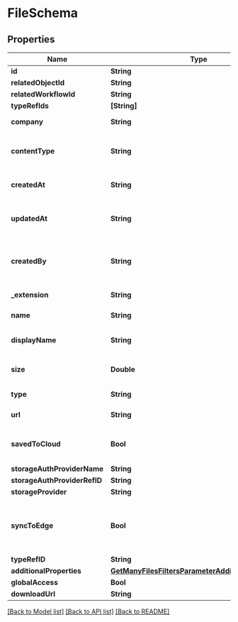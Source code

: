 # FileSchema

## Properties
Name | Type | Description | Notes
------------ | ------------- | ------------- | -------------
**id** | **String** |  | 
**relatedObjectId** | **String** |  | [optional] 
**relatedWorkflowId** | **String** |  | [optional] 
**typeRefIds** | **[String]** |  | [optional] 
**company** | **String** | The company ID | 
**contentType** | **String** | The content type of the file | 
**createdAt** | **String** | The date the file was created | 
**updatedAt** | **String** | The date the file was last updated | [optional] 
**createdBy** | **String** | The user ID of the user who created the file | 
**_extension** | **String** | The file extension | 
**name** | **String** | The file name | 
**displayName** | **String** | The file display name | 
**size** | **Double** | The file size in bytes | 
**type** | **String** | The file type | 
**url** | **String** | The stored file path | 
**savedToCloud** | **Bool** | Whether the file is saved to the cloud | 
**storageAuthProviderName** | **String** |  | 
**storageAuthProviderRefID** | **String** |  | [optional] 
**storageProvider** | **String** |  | 
**syncToEdge** | **Bool** | Whether the file should be synced to the edge device | 
**typeRefID** | **String** |  | [optional] 
**additionalProperties** | [**GetManyFilesFiltersParameterAdditionalProperties**](GetManyFilesFiltersParameterAdditionalProperties.md) |  | [optional] 
**globalAccess** | **Bool** |  | [optional] 
**downloadUrl** | **String** |  | [optional] 

[[Back to Model list]](../README.md#documentation-for-models) [[Back to API list]](../README.md#documentation-for-api-endpoints) [[Back to README]](../README.md)


